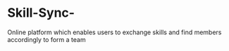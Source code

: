 # Skill-Sync-
Online platform which enables users to exchange skills and find members accordingly to form a team 
